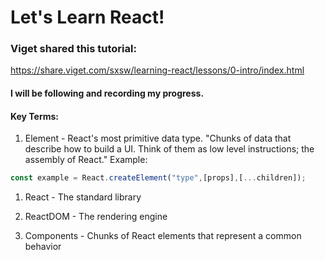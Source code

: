 # Let's Learn React!

### Viget shared this tutorial:

https://share.viget.com/sxsw/learning-react/lessons/0-intro/index.html

#### I will be following and recording my progress.

#### Key Terms:

1. Element - React's most primitive data type. "Chunks of data that describe how to build a UI. Think of them as low level instructions; the assembly of React."
Example:
```javascript
const example = React.createElement("type",[props],[...children]);
```

1. React - The standard library

1. ReactDOM - The rendering engine

1. Components - Chunks of React elements that represent a common behavior
